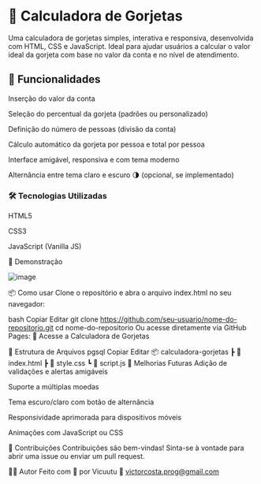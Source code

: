 # 💸 Calculadora de Gorjetas
Uma calculadora de gorjetas simples, interativa e responsiva, desenvolvida com HTML, CSS e JavaScript. Ideal para ajudar usuários a calcular o valor ideal da gorjeta com base no valor da conta e no nível de atendimento.

## 🚀 Funcionalidades
Inserção do valor da conta

Seleção do percentual da gorjeta (padrões ou personalizado)

Definição do número de pessoas (divisão da conta)

Cálculo automático da gorjeta por pessoa e total por pessoa

Interface amigável, responsiva e com tema moderno

Alternância entre tema claro e escuro 🌗 (opcional, se implementado)

### 🛠️ Tecnologias Utilizadas
HTML5

CSS3

JavaScript (Vanilla JS)

📸 Demonstração

![image](https://github.com/user-attachments/assets/7c332368-d141-4b22-b68f-8a437d243735)



📦 Como usar
Clone o repositório e abra o arquivo index.html no seu navegador:

bash
Copiar
Editar
git clone https://github.com/seu-usuario/nome-do-repositorio.git
cd nome-do-repositorio
Ou acesse diretamente via GitHub Pages:
🔗 Acesse a Calculadora de Gorjetas

📁 Estrutura de Arquivos
pgsql
Copiar
Editar
📦 calculadora-gorjetas
 ┣ 📄 index.html
 ┣ 📄 style.css
 ┗ 📄 script.js
📌 Melhorias Futuras
Adição de validações e alertas amigáveis

Suporte a múltiplas moedas

Tema escuro/claro com botão de alternância

Responsividade aprimorada para dispositivos móveis

Animações com JavaScript ou CSS

🤝 Contribuições
Contribuições são bem-vindas! Sinta-se à vontade para abrir uma issue ou enviar um pull request.

🧑‍💻 Autor
Feito com 💙 por Vicuutu
📧 victorcosta.prog@gmail.com



